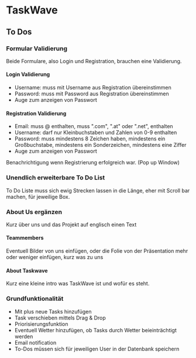 # TaskWave

## To Dos

### Formular Validierung

Beide Formulare, also Login und Registration, brauchen eine Validierung.

#### Login Validierung

* Username: muss mit Username aus Registration übereinstimmen
* Password: muss mit Password aus Registration übereinstimmen
* Auge zum anzeigen von Passwort

#### Registration Validierung

* Email: muss @ enthalten, muss ".com", ".at" oder ".net", enthalten
* Username: darf nur Kleinbuchstaben und Zahlen von 0-9 enthalten
* Password: muss mindestens 8 Zeichen haben, mindestens ein Großbuchstabe, mindestens ein Sonderzeichen, mindestens eine Ziffer
* Auge zum anzeigen von Passwort

Benachrichtigung wenn Registrierung erfolgreich war. (Pop up Window)

### Unendlich erweiterbare To Do List

To Do Liste muss sich ewig Strecken lassen in die Länge, eher mit Scroll bar machen, für jeweilige Box.

### About Us ergänzen

Kurz über uns und das Projekt auf englisch einen Text

#### Teammembers

Eventuell Bilder von uns einfügen, oder die Folie von der Präsentation mehr oder weniger einfügen, kurz was zu uns

#### About Taskwave

Kurz eine kleine intro was TaskWave ist und wofür es steht.

### Grundfunktionalität

* Mit plus neue Tasks hinzufügen
* Task verschieben mittels Drag & Drop
* Priorisierungsfunktion
* Eventuell Wetter hinzufügen, ob Tasks durch Wetter beieinträchtigt werden
* Email notification
* To-Dos müssen sich für jeweiligen User in der Datenbank speichern